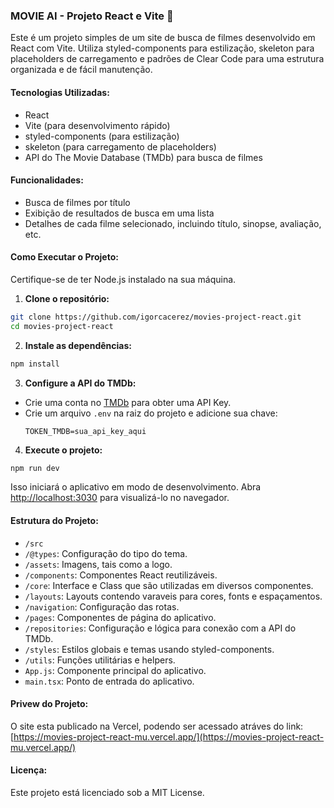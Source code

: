 ### MOVIE AI - Projeto React e Vite 🚀

Este é um projeto simples de um site de busca de filmes desenvolvido em React com Vite. Utiliza styled-components para estilização, skeleton para placeholders de carregamento e padrões de Clear Code para uma estrutura organizada e de fácil manutenção.

#### Tecnologias Utilizadas:
- React
- Vite (para desenvolvimento rápido)
- styled-components (para estilização)
- skeleton (para carregamento de placeholders)
- API do The Movie Database (TMDb) para busca de filmes

#### Funcionalidades:
- Busca de filmes por título
- Exibição de resultados de busca em uma lista
- Detalhes de cada filme selecionado, incluindo título, sinopse, avaliação, etc.

#### Como Executar o Projeto:

Certifique-se de ter Node.js instalado na sua máquina.

1. **Clone o repositório:**
```bash
git clone https://github.com/igorcacerez/movies-project-react.git
cd movies-project-react
```

2. **Instale as dependências:**
```bash
npm install
```

3. **Configure a API do TMDb:**
- Crie uma conta no [TMDb](https://www.themoviedb.org/) para obter uma API Key.
- Crie um arquivo `.env` na raiz do projeto e adicione sua chave:
  ```
  TOKEN_TMDB=sua_api_key_aqui
  ```

4. **Execute o projeto:**
```bash
npm run dev
```

Isso iniciará o aplicativo em modo de desenvolvimento.
Abra [http://localhost:3030](http://localhost:3030) para visualizá-lo no navegador.

#### Estrutura do Projeto:

- `/src`
- `/@types`: Configuração do tipo do tema.
- `/assets`: Imagens, tais como a logo.
- `/components`: Componentes React reutilizáveis.
- `/core`: Interface e Class que são utilizadas em diversos componentes.
- `/layouts`: Layouts contendo varaveis para cores, fonts e espaçamentos.
- `/navigation`: Configuração das rotas.
- `/pages`: Componentes de página do aplicativo.
- `/repositories`: Configuração e lógica para conexão com a API do TMDb.
- `/styles`: Estilos globais e temas usando styled-components.
- `/utils`: Funções utilitárias e helpers.
- `App.js`: Componente principal do aplicativo.
- `main.tsx`: Ponto de entrada do aplicativo.

#### Privew do Projeto:

O site esta publicado na Vercel, podendo ser acessado atráves do link: [https://movies-project-react-mu.vercel.app/](https://movies-project-react-mu.vercel.app/)



#### Licença:

Este projeto está licenciado sob a MIT License.